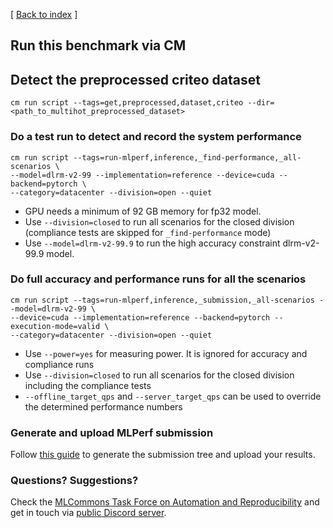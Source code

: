 [ [Back to index](README.md) ]


## Run this benchmark via CM


## Detect the preprocessed criteo dataset

```
cm run script --tags=get,preprocessed,dataset,criteo --dir=<path_to_multihot_preprocessed_dataset>
```

### Do a test run to detect and record the system performance

```
cm run script --tags=run-mlperf,inference,_find-performance,_all-scenarios \
--model=dlrm-v2-99 --implementation=reference --device=cuda --backend=pytorch \
--category=datacenter --division=open --quiet 
```
* GPU needs a minimum of 92 GB memory for fp32 model. 
* Use `--division=closed` to run all scenarios for the closed division (compliance tests are skipped for `_find-performance` mode)
* Use `--model=dlrm-v2-99.9` to run the high accuracy constraint dlrm-v2-99.9 model.


### Do full accuracy and performance runs for all the scenarios

```
cm run script --tags=run-mlperf,inference,_submission,_all-scenarios --model=dlrm-v2-99 \
--device=cuda --implementation=reference --backend=pytorch --execution-mode=valid \
--category=datacenter --division=open --quiet
```

* Use `--power=yes` for measuring power. It is ignored for accuracy and compliance runs
* Use `--division=closed` to run all scenarios for the closed division including the compliance tests
* `--offline_target_qps` and `--server_target_qps` can be used to override the determined performance numbers


### Generate and upload MLPerf submission

Follow [this guide](../Submission.md) to generate the submission tree and upload your results.


### Questions? Suggestions?

Check the [MLCommons Task Force on Automation and Reproducibility](../../../taskforce.md) 
and get in touch via [public Discord server](https://discord.gg/JjWNWXKxwT).
